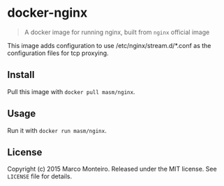 # docker-nginx

> A docker image for running nginx, built from `nginx` official image

This image adds configuration to use /etc/nginx/stream.d/*.conf as the configuration files for tcp proxying.

## Install

Pull this image with `docker pull masm/nginx`.

## Usage

Run it with `docker run masm/nginx`.

## License

Copyright (c) 2015 Marco Monteiro. Released under the MIT license. See `LICENSE` file for details.
